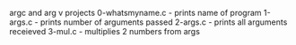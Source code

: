 argc and arg v projects
0-whatsmyname.c - prints name of program
1-args.c - prints number of arguments passed
2-args.c - prints all arguments receieved
3-mul.c - multiplies 2 numbers from args